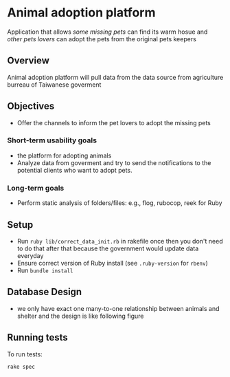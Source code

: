 # Animal adoption platform

Application that allows *some missing pets* can find its warm hosue and *other pets lovers* can adopt the pets from the original pets keepers

## Overview

Animal adoption platform will pull data from the data source from agriculture burreau of Taiwanese goverment 

## Objectives
* Offer the channels to inform the pet lovers to adopt the missing pets

### Short-term usability goals

- the platform for adopting animals
- Analyze data from goverment and try to send the notifications to the potential clients who want to adopt pets.


### Long-term goals

- Perform static analysis of folders/files: e.g., flog, rubocop, reek for Ruby

## Setup

- Run `ruby lib/correct_data_init.rb` in rakefile once then you don't need to do that after that because the government would update data everyday
- Ensure correct version of Ruby install (see `.ruby-version` for `rbenv`)
- Run `bundle install`

## Database Design
- we only have exact one many-to-one relationship between animals and shelter and the design is like following figure


## Running tests

To run tests:

```shell
rake spec
```
